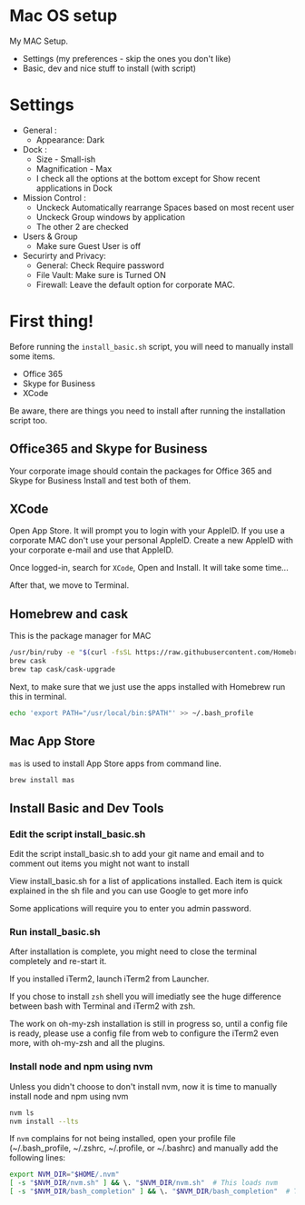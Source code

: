 # Mac OS setup
My MAC Setup.
  - Settings (my preferences - skip the ones you don't like)
  - Basic, dev and nice stuff to install (with script)

# Settings
  - General :
    - Appearance: Dark
  - Dock :
    - Size - Small-ish  
    - Magnification -  Max
    - I check all the options at the bottom except for Show recent applications in Dock
  - Mission Control :
    - Unckeck Automatically rearrange Spaces based on most recent user
    - Unckeck Group windows by application
    - The other 2 are checked
  - Users & Group
    - Make sure Guest User is off
  - Securirty and Privacy:
    - General: Check Require password
    - File Vault: Make sure is Turned ON
    - Firewall: Leave the default option for corporate MAC.

# First thing!

Before running the `install_basic.sh` script, you will need to manually install some items.
- Office 365
- Skype for Business
- XCode

Be aware, there are things you need to install after running the installation script too.

## Office365 and  Skype for Business

Your corporate image should contain the packages for Office 365 and Skype for Business
Install and test both of them.

## XCode

Open App Store.
It will prompt you to login with your AppleID.
If you use a corporate MAC don't use your personal AppleID.
Create a new AppleID with your corporate e-mail and use that AppleID.

Once logged-in, search for `XCode`,
Open and Install.
It will take some time...

After that, we move to Terminal.

## Homebrew and cask
This is the package manager for MAC
```bash
/usr/bin/ruby -e "$(curl -fsSL https://raw.githubusercontent.com/Homebrew/install/master/install)"
brew cask
brew tap cask/cask-upgrade
```
Next, to make sure that we just use the apps installed with Homebrew run this in terminal.

```bash
echo 'export PATH="/usr/local/bin:$PATH"' >> ~/.bash_profile
```

## Mac App Store
`mas` is used to install App Store apps from command line.

```bash
brew install mas
```

## Install Basic and Dev Tools

### Edit the script install_basic.sh
Edit the script install_basic.sh to add your git name and email and to comment out items you might not want to install

View install_basic.sh for a list of applications installed.
Each item is quick explained in the sh file and you can use Google to get more info

Some applications will require you to enter you admin password.

### Run install_basic.sh

After installation is complete, you might need to close the terminal completely and re-start it.

If you installed iTerm2, launch iTerm2 from Launcher.

If you chose to install `zsh` shell you will imediatly see the huge difference between bash with Terminal and iTerm2 with zsh.

The work on oh-my-zsh installation is still in progress so, until a config file is ready, please use a config file from web to configure the iTerm2 even more, with oh-my-zsh and all the plugins.

### Install node  and npm using nvm

Unless you didn't choose to don't install nvm, now it is time to manually install  node and npm using nvm

```bash
nvm ls
nvm install --lts
```

If `nvm` complains for not being installed, open your profile file (~/.bash_profile, ~/.zshrc, ~/.profile, or ~/.bashrc)
 and manually add the following lines:

```bash
export NVM_DIR="$HOME/.nvm"
[ -s "$NVM_DIR/nvm.sh" ] && \. "$NVM_DIR/nvm.sh"  # This loads nvm
[ -s "$NVM_DIR/bash_completion" ] && \. "$NVM_DIR/bash_completion"  # This loads nvm bash_completion
```
